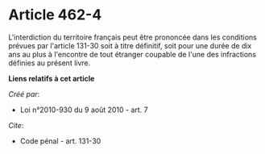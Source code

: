 # Article 462-4

L'interdiction du territoire français peut être prononcée dans les conditions prévues par l'article 131-30 soit à titre
définitif, soit pour une durée de dix ans au plus à l'encontre de tout étranger coupable de l'une des infractions définies au
présent livre.

**Liens relatifs à cet article**

_Créé par_:

  - Loi n°2010-930 du 9 août 2010 - art. 7

_Cite_:

  - Code pénal - art. 131-30
